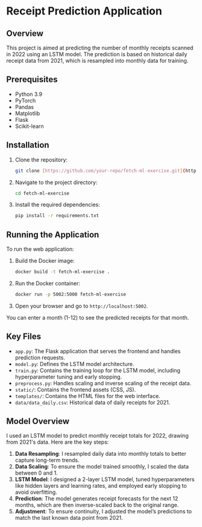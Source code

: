 # Receipt Prediction Application

## Overview
This project is aimed at predicting the number of monthly receipts scanned in 2022 using an LSTM model. The prediction is based on historical daily receipt data from 2021, which is resampled into monthly data for training.

## Prerequisites
- Python 3.9
- PyTorch
- Pandas
- Matplotlib
- Flask
- Scikit-learn 

## Installation
1. Clone the repository:
   ```bash
   git clone [https://github.com/your-repo/fetch-ml-exercise.git](https://github.com/JustinKim13/Fetch-ML-Exercise.git)
   ``````
2. Navigate to the project directory:
   ```bash
   cd fetch-ml-exercise
   ``````
3. Install the required dependencies:
   ```bash
   pip install -r requirements.txt
   ```

## Running the Application
To run the web application:
1. Build the Docker image:
   ```bash
   docker build -t fetch-ml-exercise .  
   ```
2. Run the Docker container:
   ```bash
   docker run -p 5002:5000 fetch-ml-exercise
   ```
3. Open your browser and go to `http://localhost:5002`.

You can enter a month (1-12) to see the predicted receipts for that month.

## Key Files
- `app.py`: The Flask application that serves the frontend and handles prediction requests.
- `model.py`: Defines the LSTM model architecture.
- `train.py`: Contains the training loop for the LSTM model, including hyperparameter tuning and early stopping.
- `preprocess.py`: Handles scaling and inverse scaling of the receipt data.
- `static/`: Contains the frontend assets (CSS, JS).
- `templates/`: Contains the HTML files for the web interface.
- `data/data_daily.csv`: Historical data of daily receipts for 2021.

## Model Overview
I used an LSTM model to predict monthly receipt totals for 2022, drawing from 2021's data. Here are the key steps:
1. **Data Resampling**: I resampled daily data into monthly totals to better capture long-term trends.
2. **Data Scaling**: To ensure the model trained smoothly, I scaled the data between 0 and 1.
3. **LSTM Model**:  I designed a 2-layer LSTM model, tuned hyperparameters like hidden layers and learning rates, and employed early stopping to avoid overfitting.
4. **Prediction**: The model generates receipt forecasts for the next 12 months, which are then inverse-scaled back to the original range.
5. **Adjustment**: To ensure continuity, I adjusted the model’s predictions to match the last known data point from 2021.
